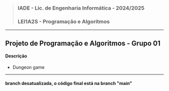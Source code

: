 >### IADE - Lic. de Engenharia Informática - 2024/2025 
>### LEI1A2S - Programação e Algoritmos
__________
## Projeto de Programação e Algoritmos - Grupo 01

#### Descrição
- Dungeon game

__________

#### branch desatualizada, o código final está na branch "main"
